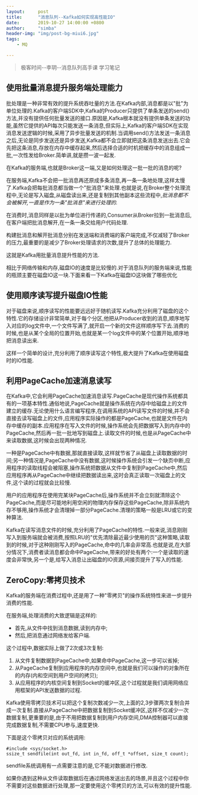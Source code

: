```yaml
---
layout:     post
title:      "消息队列--Kafka如何实现高性能IO"
date:       2019-10-27 14:00:00 +0800
author:     "simba"
header-img: "img/post-bg-miui6.jpg"
tags:
    - MQ

---
```


> 极客时间--李玥--消息队列高手课 学习笔记

##	使用批量消息提升服务端处理能力

批处理是一种非常有效的提升系统吞吐量的方法.在Kafka内部,消息都是以"批"为单位处理的.Kafka的客户端SDK中,Kafka的Producer只提供了单条发送的send()方法,并没有提供任何批量发送的接口.原因是,Kafka根本就没有提供单条发送的功能,虽然它提供的API每次只能发送一条消息,但实际上,Kafka的客户端SDK在实现消息发送逻辑的时候,采用了异步批量发送的机制.当调用send()方法发送一条消息之后,无论是同步发送还是异步发送,Kafka都不会立即就把这条消息发送出去.它会先把这条消息,存放在内存中缓存起来,然后选择合适的时机把缓存中的消息组成一批,一次性发给Broker.简单讲,就是攒一波一起发.

在Kafka的服务端,也就是Broker这一端,又是如何处理这一批一批的消息的呢?

在服务端,Kafka不会把一批消息再还原成多条消息,再一条一条地处理,这样太慢了.Kafka会把每批消息都当做一个"批消息"来处理.也就是说,在Broker整个处理流程中,无论是写入磁盘,从磁盘读出来,还是复制到其他副本这些流程中,*批消息都不会被解开,一直是作为一条"批消息"来进行处理的.*

在消费时,消息同样是以批为单位进行传递的,Consumer从Broker拉到一批消息后,在客户端把批消息解开,在一条一条交给用户代码处理.

构建批消息和解开批消息分别在发送端和消费端的客户端完成,不仅减轻了Broker的压力,最重要的是减少了Broker处理请求的次数,提升了总体的处理能力.

这就是Kafka用批量消息提升性能的方法.

相比于网络传输和内存,磁盘IO的速度是比较慢的.对于消息队列的服务端来说,性能的瓶颈主要在磁盘IO这一块.下面来看一下Kafka在磁盘IO这块做了哪些优化


##	使用顺序读写提升磁盘IO性能

对于磁盘来说,顺序读写的性能要远远好于随机读写.Kafka充分利用了磁盘的这个特性.它的存储设计非常简单,对于每个分区,他把从Producer收到的消息,顺序地写入对应的log文件中,一个文件写满了,就开启一个新的文件这样顺序写下去.消费的时候,也是从某个全局的位置开始,也就是某一个log文件中的某个位置开始,顺序地把消息读出来.

这样一个简单的设计,充分利用了顺序读写这个特性,极大提升了Kafka在使用磁盘时的IO性能.


##	利用PageCache加速消息读写

在Kafka中,它会利用PageCache加速消息读写.PageCache是现代操作系统都具有的一项基本特性.通俗地说,PageCache就是操作系统在内存中给磁盘上的文件建立的缓存.无论使用什么语言编写程序,在调用系统的API读写文件的时候,并不会直接去读写磁盘上的文件,应用程序实际操作的都是PageCache,也就是文件在内存中缓存的副本.应用程序在写入文件的时候,操作系统会先把数据写入到内存中的PageCache,然后再一批一批地写到磁盘上.读取文件的时候,也是从PageCache中来读取数据,这时候会出现两种情况.

一种是PageCache中有数据,那就直接读取,这样就节省了从磁盘上读取数据的时间;另一种情况是,PageCache中没有数据,这时候操作系统会引发一个缺页中断,应用程序的读取线程会被阻塞,操作系统把数据从文件中复制到PageCache中,然后应用程序再从PageCache中继续把数据读出来,这时会真正读取一次磁盘上的文件,这个读的过程就会比较慢.

用户的应用程序在使用完某块PageCache后,操作系统并不会立刻就清除这个PageCache,而是尽可能地利用空闲的物理内存保存这些PageCache,除非系统内存不够用,操作系统才会清理掉一部分PageCache.清理的策略一般是LRU或它的变种算法.

Kafka在读写消息文件的时候,充分利用了PageCache的特性.一般来说,消息刚刚写入到服务端就会被消费,按照LRU的"优先清除最近最少使用的页"这种策略,读取到的时候,对于这种刚刚写入的PageCache,命中的几率会非常高.也就是说,在大部分情况下,消费者读消息都会命中PageCache,带来的好处有两个:一个是读取的速度会非常快,另一个是,给写入消息让出磁盘的IO资源,间接页提升了写入的性能.


##	ZeroCopy:零拷贝技术

Kafka的服务端在消费过程中,还是用了一种"零拷贝"的操作系统特性来进一步提升消费的性能.

在服务端,处理消费的大致逻辑是这样的:

*	首先,从文件中找到消息数据,读到内存中;
*	然后,把消息通过网络发给客户端.

这个过程中,数据实际上做了2次或3次复制:

1.	从文件复制数据到PageCache中,如果命中PageCache,这一步可以省掉;
2.	从PageCache复制到应用程序的内存空间中,也就是我们可以操作的对象所在的内存(内和空间到用户空间的拷贝);
3.	从应用程序的内核空间复制到Socket的缓冲区,这个过程就是我们调用网络应用框架的API发送数据的过程.

Kafka使用零拷贝技术可以把这个复制次数减少一次,上面的2,3步骤两次复制合并成一次复制.直接从PageCache中把数据复制到Socket缓冲区,这样不仅减少一次数据复制,更重要的是,由于不用把数据复制到用户内存空间,DMA控制器可以直接完成数据复制,不需要CPU参与,速度更快.

下面是这个零拷贝对应的系统调用:
```
#include <sys/socket.h>
ssize_t sendfile(int out_fd, int in_fd, off_t *offset, size_t count);
```

sendfile系统调用有一点需要注意的是,它不能对数据进行修改.

如果你遇到这种从文件读取数据后在通过网络发送出去的场景,并且这个过程中你不需要对这些数据进行处理,那一定要使用这个零拷贝的方法,可以有效的提升性能.